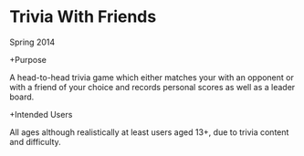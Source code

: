 Trivia With Friends
=================
Spring 2014


+Purpose

  A head-to-head trivia game which either matches your with an opponent or with a friend of your choice and records personal scores as well as a leader board.

+Intended Users

  All ages although realistically at least users aged 13+, due to trivia content and difficulty.
